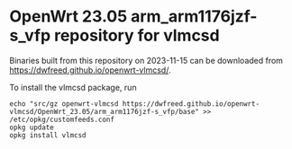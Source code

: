 OpenWrt 23.05 arm_arm1176jzf-s_vfp repository for vlmcsd
========

Binaries built from this repository on 2023-11-15 can be downloaded from <https://dwfreed.github.io/openwrt-vlmcsd/>.

To install the vlmcsd package, run

```
echo "src/gz openwrt-vlmcsd https://dwfreed.github.io/openwrt-vlmcsd/OpenWrt_23.05/arm_arm1176jzf-s_vfp/base" >> /etc/opkg/customfeeds.conf
opkg update
opkg install vlmcsd
```

